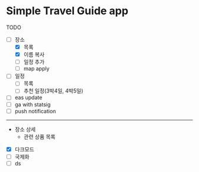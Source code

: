 # Simple Travel Guide app

TODO
- [ ] 장소
  - [x] 목록
  - [x] 이름 복사
  - [ ] 일정 추가
  - [ ] map apply
- [ ] 일정
  - [ ] 목록
  - [ ] 추천 일정(3박4일, 4박5일)
- [ ] eas update
- [ ] ga with statsig
- [ ] push notification

---
- 장소 상세
  - 관련 상품 목록

- [x] 다크모드
- [ ] 국제화
- [ ] ds 
